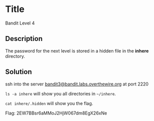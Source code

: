 # Title
Bandit Level 4

## Description
The password for the next level is stored in a hidden file in the **inhere** directory.

## Solution
ssh into the server bandit3@bandit.labs.overthewire.org at port 2220

`ls -a inhere` will show you all directories in `~/inhere`.

`cat inhere/.hidden` will show you the flag.

Flag: 2EW7BBsr6aMMoJ2HjW067dm8EgX26xNe
